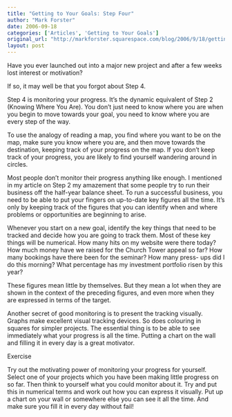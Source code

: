 ```yaml
---
title: "Getting to Your Goals: Step Four"
author: "Mark Forster"
date: 2006-09-18
categories: ['Articles', 'Getting to Your Goals']
original_url: "http://markforster.squarespace.com/blog/2006/9/18/getting-to-your-goals-step-four.html"
layout: post
---
```


Have you ever launched out into a major new project and after a few weeks lost interest or motivation?

If so, it may well be that you forgot about Step 4.

Step 4 is monitoring your progress. It’s the dynamic equivalent of Step 2 (Knowing Where You Are). You don’t just need to know where you are when you begin to move towards your goal, you need to know where you are every step of the way.

To use the analogy of reading a map, you find where you want to be on the map, make sure you know where you are, and then move towards the destination, keeping track of your progress on the map. If you don’t keep track of your progress, you are likely to find yourself wandering around in circles.

Most people don’t monitor their progress anything like enough. I mentioned in my article on Step 2 my amazement that some people try to run their business off the half-year balance sheet. To run a successful business, you need to be able to put your fingers on up-to-date key figures all the time. It’s only by keeping track of the figures that you can identify when and where problems or opportunities are beginning to arise.

Whenever you start on a new goal, identify the key things that need to be tracked and decide how you are going to track them. Most of these key things will be numerical. How many hits on my website were there today? How much money have we raised for the Church Tower appeal so far? How many bookings have there been for the seminar? How many press- ups did I do this morning? What percentage has my investment portfolio risen by this year?

These figures mean little by themselves. But they mean a lot when they are shown in the context of the preceding figures, and even more when they are expressed in terms of the target.

Another secret of good monitoring is to present the tracking visually. Graphs make excellent visual tracking devices. So does colouring in squares for simpler projects. The essential thing is to be able to see immediately what your progress is all the time. Putting a chart on the wall and filling it in every day is a great motivator.

Exercise

Try out the motivating power of monitoring your progress for yourself. Select one of your projects which you have been making little progress on so far. Then think to yourself what you could monitor about it. Try and put this in numerical terms and work out how you can express it visually. Put up a chart on your wall or somewhere else you can see it all the time. And make sure you fill it in every day without fail!
